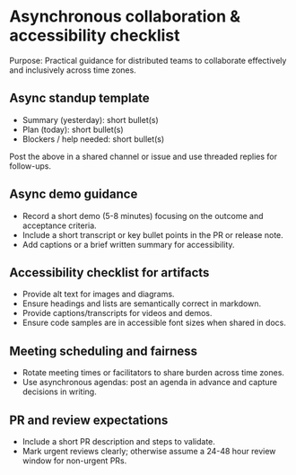 # Asynchronous collaboration & accessibility checklist

Purpose: Practical guidance for distributed teams to collaborate effectively and inclusively across time zones.

## Async standup template
- Summary (yesterday): short bullet(s)
- Plan (today): short bullet(s)
- Blockers / help needed: short bullet(s)

Post the above in a shared channel or issue and use threaded replies for follow-ups.

## Async demo guidance
- Record a short demo (5-8 minutes) focusing on the outcome and acceptance criteria.
- Include a short transcript or key bullet points in the PR or release note.
- Add captions or a brief written summary for accessibility.

## Accessibility checklist for artifacts
- Provide alt text for images and diagrams.
- Ensure headings and lists are semantically correct in markdown.
- Provide captions/transcripts for videos and demos.
- Ensure code samples are in accessible font sizes when shared in docs.

## Meeting scheduling and fairness
- Rotate meeting times or facilitators to share burden across time zones.
- Use asynchronous agendas: post an agenda in advance and capture decisions in writing.

## PR and review expectations
- Include a short PR description and steps to validate.
- Mark urgent reviews clearly; otherwise assume a 24-48 hour review window for non-urgent PRs.
